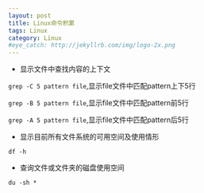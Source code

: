```yaml
---
layout: post
title: Linux命令积累
tags: Linux
category: Linux
#eye_catch: http://jekyllrb.com/img/logo-2x.png
---
```


- 显示文件中查找内容的上下文

`grep -C 5 pattern file`,显示file文件中匹配pattern上下5行

`grep -B 5 pattern file`,显示file文件中匹配pattern前5行

`grep -A 5 pattern file`,显示file文件中匹配pattern后5行

- 显示目前所有文件系统的可用空间及使用情形

`df -h`

- 查询文件或文件夹的磁盘使用空间

`du -sh *`